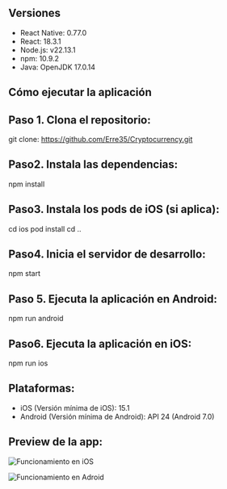 ## Versiones

- React Native: 0.77.0
- React: 18.3.1
- Node.js: v22.13.1
- npm: 10.9.2
- Java: OpenJDK 17.0.14


## Cómo ejecutar la aplicación

## Paso 1. Clona el repositorio:

git clone: https://github.com/Erre35/Cryptocurrency.git

## Paso2. Instala las dependencias:

npm install

## Paso3. Instala los pods de iOS (si aplica):

cd ios
pod install
cd .. 

## Paso4. Inicia el servidor de desarrollo:

npm start

## Paso 5. Ejecuta la aplicación en Android:

npm run android

## Paso6. Ejecuta la aplicación en iOS:

npm run ios


## Plataformas: 

- iOS (Versión mínima de iOS): 15.1
- Android (Versión mínima de Android): API 24 (Android 7.0)


## Preview de la app:

![Funcionamiento en iOS](./src/utils/assets/iOS.gif)

![Funcionamiento en Adroid](src/utils/assets/Android.gif)

